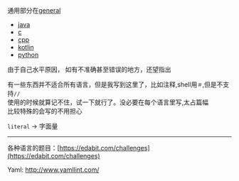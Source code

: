 通用部分在[general](./general/general-index.md)  

- [java](./java/java-index.md)
- [c](./c/c-index.md)
- [cpp](./cpp/cpp-index.md)
- [kotlin](./kotlin/kotlin-index.md)
- [python]()  


由于自己水平原因， 如有不准确甚至错误的地方，还望指出  

有一些东西并不适合所有语言，但是我写到这里了，比如注释,shell用`＃`,但是不支持`//`   
使用的时候就算记不住，试一下就行了。没必要在每个语言里写,太占篇幅  
比较特殊的会写的不用担心  



`literal` -> 字面量



---



各种语言的题目：[https://edabit.com/challenges](https://edabit.com/challenges)

Yaml: http://www.yamllint.com/